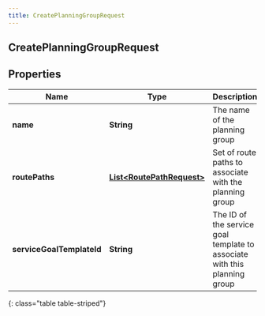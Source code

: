```yaml
---
title: CreatePlanningGroupRequest
---
```


## CreatePlanningGroupRequest

## Properties

| Name                      | Type                                                                         | Description                                                               | Notes |
| ------------------------- | ---------------------------------------------------------------------------- | ------------------------------------------------------------------------- | ----- |
| **name**                  | <!----><!---->**String**<!---->                                              | The name of the planning group                                            |       |
| **routePaths**            | <!----><!---->[**List&lt;RoutePathRequest&gt;**](RoutePathRequest.md)<!----> | Set of route paths to associate with the planning group                   |       |
| **serviceGoalTemplateId** | <!----><!---->**String**<!---->                                              | The ID of the service goal template to associate with this planning group |       |

{: class="table table-striped"}
